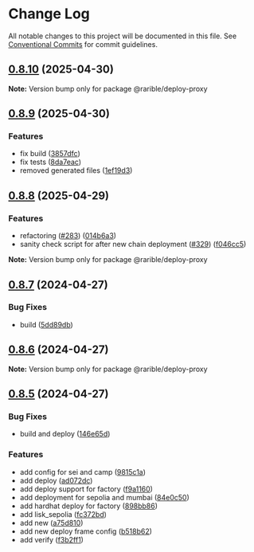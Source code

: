 # Change Log

All notable changes to this project will be documented in this file.
See [Conventional Commits](https://conventionalcommits.org) for commit guidelines.

## [0.8.10](https://github.com/rarible/protocol-contracts/compare/v0.8.9...v0.8.10) (2025-04-30)

**Note:** Version bump only for package @rarible/deploy-proxy

## [0.8.9](https://github.com/rarible/protocol-contracts/compare/v0.8.8...v0.8.9) (2025-04-30)

### Features

- fix build ([3857dfc](https://github.com/rarible/protocol-contracts/commit/3857dfcf6ab80beb519ae3d763a27196db1e3fea))
- fix tests ([8da7eac](https://github.com/rarible/protocol-contracts/commit/8da7eacecd799cc81d6f42daaf576cdc9f25a528))
- removed generated files ([1ef19d3](https://github.com/rarible/protocol-contracts/commit/1ef19d3ca6a74d6d7de97a52f7ed3fd9d5716a1c))

## [0.8.8](https://github.com/rarible/protocol-contracts/compare/v0.8.7...v0.8.8) (2025-04-29)

### Features

- refactoring ([#283](https://github.com/rarible/protocol-contracts/issues/283)) ([014b6a3](https://github.com/rarible/protocol-contracts/commit/014b6a3ea4331c7334a0b5299614eb56fc5d58f3))
- sanity check script for after new chain deployment ([#329](https://github.com/rarible/protocol-contracts/issues/329)) ([f046cc5](https://github.com/rarible/protocol-contracts/commit/f046cc564fa613894284c50b71eba44ed06e4483))

**Note:** Version bump only for package @rarible/deploy-proxy

## [0.8.7](https://github.com/rarible/protocol-contracts/compare/v0.8.6...v0.8.7) (2024-04-27)

### Bug Fixes

- build ([5dd89db](https://github.com/rarible/protocol-contracts/commit/5dd89db7b71e0e965dc7944d54878d119160e2cb))

## [0.8.6](https://github.com/rarible/protocol-contracts/compare/v0.8.1...v0.8.6) (2024-04-27)

**Note:** Version bump only for package @rarible/deploy-proxy

## [0.8.5](https://github.com/rarible/protocol-contracts/compare/v0.8.1...v0.8.5) (2024-04-27)

### Bug Fixes

- build and deploy ([146e65d](https://github.com/rarible/protocol-contracts/commit/146e65d789f64b6154f5b111ed403d51c7b93efb))

### Features

- add config for sei and camp ([9815c1a](https://github.com/rarible/protocol-contracts/commit/9815c1aa90543667549d9ed4ba183e1fc2be4e14))
- add deploy ([ad072dc](https://github.com/rarible/protocol-contracts/commit/ad072dc43edd19973e7c5dc539dcdba1edf6e638))
- add deploy support for factory ([f9a1160](https://github.com/rarible/protocol-contracts/commit/f9a11605766a943f56d004c07d6a4c32b1d26cd1))
- add deployment for sepolia and mumbai ([84e0c50](https://github.com/rarible/protocol-contracts/commit/84e0c508bd956f3dc793b19a42e6a8e4e8482edb))
- add hardhat deploy for factory ([898bb86](https://github.com/rarible/protocol-contracts/commit/898bb8641c3349baef58a5738818c0d8c101dc61))
- add lisk_sepolia ([fc372bd](https://github.com/rarible/protocol-contracts/commit/fc372bd2694d3ee09d8f336a77f48f6f389c89ed))
- add new ([a75d810](https://github.com/rarible/protocol-contracts/commit/a75d810e4d244a37c53eeee3b3e0b8b9b5965b91))
- add new deploy frame config ([b518b62](https://github.com/rarible/protocol-contracts/commit/b518b6255d23c9bb15f87e6058730f8c66057ea6))
- add verify ([f3b2ff1](https://github.com/rarible/protocol-contracts/commit/f3b2ff1f797664223db5d8b9c7bbde5f88cb0449))
